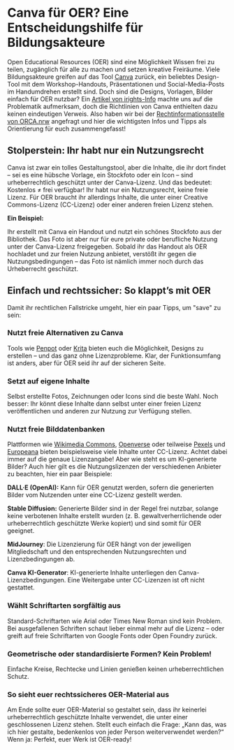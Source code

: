 # Canva für OER? Eine Entscheidungshilfe für Bildungsakteure

Open Educational Resources (OER) sind eine Möglichkeit Wissen frei zu teilen, zugänglich für alle zu machen und setzen kreative Freiräume. Viele Bildungsakteure greifen auf das Tool [Canva](https://www.canva.com/) zurück, ein beliebtes Design-Tool mit dem Workshop-Handouts, Präsentationen und Social-Media-Posts im Handumdrehen erstellt sind. Doch sind die Designs, Vorlagen, Bilder einfach für OER nutzbar? Ein [Artikel von irights-Info](https://irights.info/artikel/canva-oer/32239) machte uns auf die Problematik aufmerksam, doch die Richtlinien von Canva enthielten dazu keinen eindeutigen Verweis. Also haben wir bei der [Rechtinformationsstelle von ORCA.nrw](https://www.orca.nrw/oer/oer-erstellen/rechtsinformation/) angefragt und hier die wichtigsten Infos und Tipps als Orientierung für euch zusammengefasst!

## Stolperstein: Ihr habt nur ein Nutzungsrecht

Canva ist zwar ein tolles Gestaltungstool, aber die Inhalte, die ihr dort findet – sei es eine hübsche Vorlage, ein Stockfoto oder ein Icon – sind urheberrechtlich geschützt unter der Canva-Lizenz. Und das bedeutet: Kostenlos ≠ frei verfügbar! Ihr habt nur ein Nutzungsrecht, keine freie Lizenz. Für OER braucht ihr allerdings Inhalte, die unter einer Creative Commons-Lizenz (CC-Lizenz) oder einer anderen freien Lizenz stehen.

**Ein Beispiel:**

Ihr erstellt mit Canva ein Handout und nutzt ein schönes Stockfoto aus der Bibliothek. Das Foto ist aber nur für eure private oder berufliche Nutzung unter der Canva-Lizenz freigegeben. Sobald ihr das Handout als OER hochladet und zur freien Nutzung anbietet, verstößt ihr gegen die Nutzungsbedingungen – das Foto ist nämlich immer noch durch das Urheberrecht geschützt.

## Einfach und rechtssicher: So klappt’s mit OER

Damit ihr rechtlichen Fallstricke umgeht, hier ein paar Tipps, um "save" zu sein:

### Nutzt freie Alternativen zu Canva

Tools wie [Penpot](https://penpot.app) oder [Krita](https://krita.org/de/) bieten euch die Möglichkeit, Designs zu erstellen – und das ganz ohne Lizenzprobleme. Klar, der Funktionsumfang ist anders, aber für OER seid ihr auf der sicheren Seite.

### Setzt auf eigene Inhalte

Selbst erstellte Fotos, Zeichnungen oder Icons sind die beste Wahl. Noch besser: Ihr könnt diese Inhalte dann selbst unter einer freien Lizenz veröffentlichen und anderen zur Nutzung zur Verfügung stellen.

### Nutzt freie Bilddatenbanken

Plattformen wie [Wikimedia Commons](https://commons.wikimedia.org/wiki/Hauptseite), [Openverse](https://openverse.org/de) oder teilweise [Pexels](https://www.pexels.com/de-de/) und [Europeana](https://www.europeana.eu) bieten beispielsweise viele Inhalte unter CC-Lizenz. Achtet dabei immer auf die genaue Lizenzangabe! Aber wie steht es um KI-generierte Bilder? Auch hier gilt es die Nutzungslizenzen der verschiedenen Anbieter zu beachten, hier ein paar Beispiele:

**DALL·E (OpenAI):** Kann für OER genutzt werden, sofern die generierten Bilder vom Nutzenden unter eine CC-Lizenz gestellt werden.

**Stable Diffusion:** Generierte Bilder sind in der Regel frei nutzbar, solange keine verbotenen Inhalte erstellt wurden (z. B. gewaltverherrlichende oder urheberrechtlich geschützte Werke kopiert) und sind somit für OER geeignet.

**MidJourney**: Die Lizenzierung für OER hängt von der jeweiligen Mitgliedschaft und den entsprechenden Nutzungsrechten und Lizenzbedingungen ab.

**Canva KI-Generator**: KI-generierte Inhalte unterliegen den Canva-Lizenzbedingungen. Eine Weitergabe unter CC-Lizenzen ist oft nicht gestattet.

### Wählt Schriftarten sorgfältig aus

Standard-Schriftarten wie Arial oder Times New Roman sind kein Problem. Bei ausgefallenen Schriften schaut lieber einmal mehr auf die Lizenz – oder greift auf freie Schriftarten von Google Fonts oder Open Foundry zurück.

### Geometrische oder standardisierte Formen? Kein Problem!

Einfache Kreise, Rechtecke und Linien genießen keinen urheberrechtlichen Schutz.

### So sieht euer rechtssicheres OER-Material aus

Am Ende sollte euer OER-Material so gestaltet sein, dass ihr keinerlei urheberrechtlich geschützte Inhalte verwendet, die unter einer geschlossenen Lizenz stehen. Stellt euch einfach die Frage: „Kann das, was ich hier gestalte, bedenkenlos von jeder Person weiterverwendet werden?“
Wenn ja: Perfekt, euer Werk ist OER-ready!

